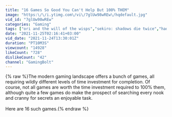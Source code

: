 ```yaml
---
title: "16 Games So Good You Can't Help But 100% THEM"
image: "https:\/\/i.ytimg.com\/vi\/7glUw98wREw\/hqdefault.jpg"
vid_id: "7glUw98wREw"
categories: "Gaming"
tags: ["ori and the will of the wisps","sekiro: shadows die twice","hades"]
date: "2021-11-25T02:16:41+03:00"
vid_date: "2021-11-24T13:30:01Z"
duration: "PT10M3S"
viewcount: "14928"
likeCount: "728"
dislikeCount: "42"
channel: "GamingBolt"
---
```

{% raw %}The modern gaming landscape offers a bunch of games, all requiring wildly different levels of time investment for completion. Of course, not all games are worth the time investment required to 100% them, although quite a few games do make the prospect of searching every nook and cranny for secrets an enjoyable task. <br /><br />Here are 16 such games.{% endraw %}

